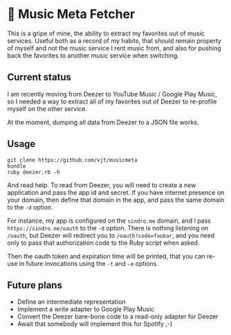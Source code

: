 # :musical_score: Music Meta Fetcher

This is a gripe of mine, the ability to extract my favorites out of music
services. Useful both as a record of my habits, that should remain property of
myself and not the music service I rent music from, and also for pushing back
the favorites to another music service when switching.

## Current status

I am recently moving from Deezer to YouTube Music / Google Play Music, so I
needed a way to extract all of my favorites out of Deezer to re-profile myself
on the other service.

At the moment, dumping all data from Deezer to a JSON file works.

## Usage

```
git clone https://github.com/vjt/musicmeta
bundle
ruby deezer.rb -h
```

And read help. To read from Deezer, you will need to create a new application
and pass the app id and secret. If you have internet presence on your domain,
then define that domain in the app, and pass the same domain to the `-d`
option.

For instance, my app is configured on the `sindro.me` domain, and I pass
`https://sindro.me/oauth` to the `-d` option. There is nothing listening on
`/oauth`, but Deezer will redirect you to `/oauth?code=foobar`, and you need
only to pass that authorization code to the Ruby script when asked.

Then the oauth token and expiration time will be printed, that you can re-use
in future invocations using the `-t` and `-e` options.

## Future plans

* Define an intermediate representation
* Implement a write adapter to Google Play Music
* Convert the Deezer bare-bone code to a read-only adapter for Deezer
* Await that somebody will implement this for Spotify ;-)
